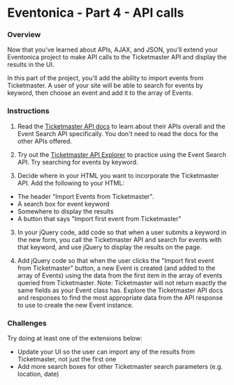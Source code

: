# Eventonica - Part 4 - API calls

### Overview
Now that you've learned about APIs, AJAX, and JSON, you'll extend your Eventonica project to make API calls to the Ticketmaster API and display the results in the UI.

In this part of the project, you'll add the ability to import events from Ticketmaster. A user of your site will be able to search for events by keyword, then choose an event and add it to the array of Events.

### Instructions

1. Read the [Ticketmaster API docs](https://developer.ticketmaster.com/products-and-docs/apis/discovery-api/v2/) to learn about their APIs overall and the Event Search API specifically. You don't need to read the docs for the other APIs offered.

2. Try out the [Ticketmaster API Explorer](https://developer.ticketmaster.com/api-explorer/v2/) to practice using the Event Search API. Try searching for events by keyword. 

2. Decide where in your HTML you want to incorporate the Ticketmaster API. Add the following to your HTML:
 - The header "Import Events from Ticketmaster". 
 - A search box for event keyword
 - Somewhere to display the results
 - A button that says "Import first event from Ticketmaster"

3. In your jQuery code, add code so that when a user submits a keyword in the new form, you call the Ticketmaster API and search for events with that keyword, and use jQuery to display the results on the page.

4. Add jQuery code so that when the user clicks the "Import first event from Ticketmaster" button, a new Event is created (and added to the array of Events) using the data from the first item in the array of events queried from Ticketmaster. Note: Ticketmaster will not return exactly the same fields as your Event class has. Explore the Ticketmaster API docs and responses to find the most appropriate data from the API response to use to create the new Event instance. 

### Challenges
Try doing at least one of the extensions below:
- Update your UI so the user can import any of the results from Ticketmaster, not just the first one
- Add more search boxes for other Ticketmaster search parameters (e.g. location, date)
